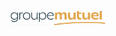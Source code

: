 ---
---
<head> 
  <style> 	
    body {
        margin: 0;
        display: grid;
        grid-template-columns: repeat(auto-fit, minmax(300px, 1fr));
        grid-auto-rows: minmax(100px, auto);
        grid-gap: 10px;
        padding: 10px;
      }
    img {
      max-width: 30%;
      height: auto;
      object-fit: cover;
      padding: 20px;
      border-radius: 20px;
    }
  </style> 
</head> 

<body> 
  <img src="1.png" alt="groupmutual"> 
</body> 